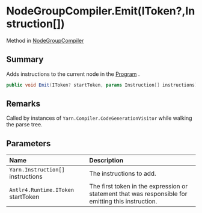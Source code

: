 # NodeGroupCompiler.Emit(IToken?,Instruction[])

Method in [NodeGroupCompiler](/docs/api/csharp/yarn.compiler.nodegroupcompiler.md)

## Summary


Adds instructions to the current node in the  <a href="yarn.program.md">Program</a> .


```csharp
public void Emit(IToken? startToken, params Instruction[] instructions)
```

## Remarks


Called by instances of  <code>Yarn.Compiler.CodeGenerationVisitor</code>  while
walking the parse tree.


## Parameters

|Name|Description|
|:---|:---|
|`Yarn.Instruction[]` instructions|The instructions to add.|
|`Antlr4.Runtime.IToken` startToken|The first token in the expression or statement that was responsible for emitting this instruction.|

